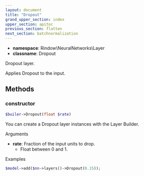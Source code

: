 ```yaml
---
layout: document
title: "Dropout"
grand_upper_section: index
upper_section: apitoc
previous_section: flatten
next_section: batchnormalization
---
```


- **namespace**: Rindow\NeuralNetworks\Layer
- **classname**: Dropout

Dropout layer.

Applies Dropout to the input.

Methods
-------

### constructor
```php
$builer->Dropout(float $rate)
```
You can create a Dropout layer instances with the Layer Builder.

Arguments

- **rate**: Fraction of the input units to drop.
    - Float between 0 and 1.

Examples

```php
$model->add($nn->layers()->Dropout(0.15));
```
